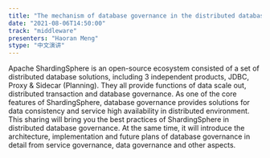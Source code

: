 ```yaml
---
title: "The mechanism of database governance in the distributed database middleware ecology of Apache ShardingSphere"
date: "2021-08-06T14:50:00" 
track: "middleware"
presenters: "Haoran Meng"
stype: "中文演讲"
---
```

Apache ShardingSphere is an open-source ecosystem consisted of a set of distributed database solutions, including 3 independent products, JDBC, Proxy & Sidecar (Planning). They all provide functions of data scale out, distributed transaction and database governance.
 As one of the core features of ShardingSphere, database governance provides solutions for data consistency and service high availability in distributed environment.
 This sharing will bring you the best practices of ShardingSphere in distributed database governance. At the same time, it will introduce the architecture, implementation and future plans of database governance in detail from service governance, data governance and other aspects.